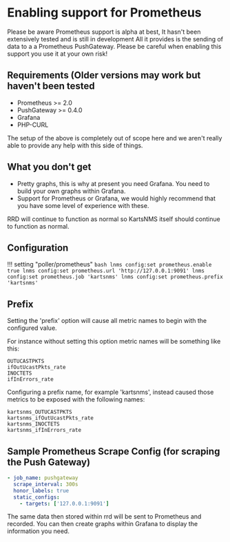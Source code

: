 # Enabling support for Prometheus

Please be aware Prometheus support is alpha at best, It hasn't been
extensively tested and is still in development All it provides is the
sending of data to a a Prometheus PushGateway. Please be careful when
enabling this support you use it at your own risk!

## Requirements (Older versions may work but haven't been tested

- Prometheus >= 2.0
- PushGateway >= 0.4.0
- Grafana
- PHP-CURL

The setup of the above is completely out of scope here and we aren't
really able to provide any help with this side of things.

## What you don't get

- Pretty graphs, this is why at present you need Grafana. You need to
  build your own graphs within Grafana.
- Support for Prometheus or Grafana, we would highly recommend that
  you have some level of experience with these.

RRD will continue to function as normal so KartsNMS itself should
continue to function as normal.

## Configuration

!!! setting "poller/prometheus"
    ```bash
    lnms config:set prometheus.enable true
    lnms config:set prometheus.url 'http://127.0.0.1:9091'
    lnms config:set prometheus.job 'kartsnms'
    lnms config:set prometheus.prefix 'kartsnms'
    ```

## Prefix

Setting the 'prefix' option will cause all metric names to begin with 
the configured value.

For instance without setting this option metric names will be something 
like this:

```
OUTUCASTPKTS
ifOutUcastPkts_rate
INOCTETS
ifInErrors_rate
```

Configuring a prefix name, for example 'kartsnms', instead caused those 
metrics to be exposed with the following names:

```
kartsnms_OUTUCASTPKTS
kartsnms_ifOutUcastPkts_rate
kartsnms_INOCTETS
kartsnms_ifInErrors_rate
```

## Sample Prometheus Scrape Config (for scraping the Push Gateway)

```yml
- job_name: pushgateway
  scrape_interval: 300s
  honor_labels: true
  static_configs:
    - targets: ['127.0.0.1:9091']
```

The same data then stored within rrd will be sent to Prometheus and
recorded. You can then create graphs within Grafana to display the
information you need.
